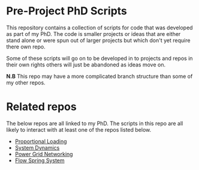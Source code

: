 # Pre-Project PhD Scripts

This repository contains a collection of scripts for code that was developed as part of my PhD. The code is smaller projects or ideas that are either stand alone or were spun out of larger projects but which don't yet require there own repo.

Some of these scripts will go on to be developed in to projects and repos in their own rights others will just be abandoned as ideas move on.

**N.B** This repo may have a more complicated branch structure than some of my other repos.

# Related repos

The below repos are all linked to my PhD. The scripts in this repo are all likely to interact with at least one of the repos listed below.

* [Proportional Loading](https://github.com/JonnoB/ProportionalLoading)
* [System Dynamics](https://github.com/JonnoB/Pre-Project-PhD-Scripts/blob/master/SystemDynamics.Rmd)
* [Power Grid Networking](https://github.com/JonnoB/PowerGridNetworking)
* [Flow Spring System](https://github.com/JonnoB/Flow_Spring_System)
